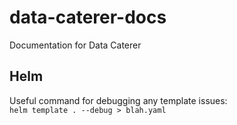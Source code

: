 # data-caterer-docs
Documentation for Data Caterer

## Helm

Useful command for debugging any template issues:  
`helm template . --debug > blah.yaml`
